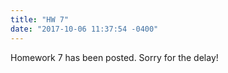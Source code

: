 ```yaml
---
title: "HW 7"
date: "2017-10-06 11:37:54 -0400"
---
```


Homework 7 has been posted. Sorry for the delay!
